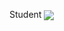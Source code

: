 Student
<img align="center" src="https://github-readme-stats.vercel.app/api/top-langs/?username=huachangb&theme=dark" />

<!---
huachangb/huachangb is a ✨ special ✨ repository because its `README.md` (this file) appears on your GitHub profile.
You can click the Preview link to take a look at your changes.
--->
